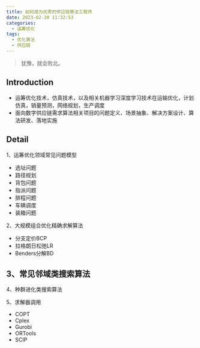 ```yaml
---
title: 如何成为优秀的供应链算法工程师
date: 2023-02-20 11:32:53
categories:
  - 运筹优化
tags: 
  - 优化算法
  - 供应链
---
```


>犹豫，就会败北。

## Introduction
- 运筹优化技术，仿真技术，以及相关机器学习深度学习技术在运输优化，计划仿真，销量预测，网络规划，生产调度
- 面向数字供应链需求算法相关项目的问题定义、场景抽象、解决方案设计、算法研发、落地实施

## Detail
1、运筹优化领域常见问题模型
- 选址问题
- 路径规划
- 背包问题
- 指派问题
- 排程问题
- 车辆调度
- 装箱问题

2、大规模组合优化精确求解算法
- 分支定价BCP
- 拉格朗日松弛LR
- Benders分解BD

3、常见邻域类搜索算法
- 

4、种群进化类搜索算法

5、求解器调用
- COPT
- Cplex
- Gurobi
- ORTools
- SCIP
